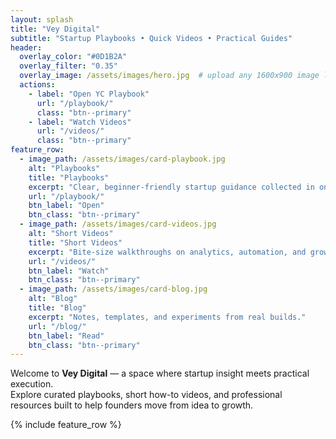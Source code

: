 ```yaml
---
layout: splash
title: "Vey Digital"
subtitle: "Startup Playbooks • Quick Videos • Practical Guides"
header:
  overlay_color: "#0D1B2A"
  overlay_filter: "0.35"
  overlay_image: /assets/images/hero.jpg  # upload any 1600x900 image later
  actions:
    - label: "Open YC Playbook"
      url: "/playbook/"
      class: "btn--primary"
    - label: "Watch Videos"
      url: "/videos/"
      class: "btn--primary"
feature_row:
  - image_path: /assets/images/card-playbook.jpg
    alt: "Playbooks"
    title: "Playbooks"
    excerpt: "Clear, beginner-friendly startup guidance collected in one place."
    url: "/playbook/"
    btn_label: "Open"
    btn_class: "btn--primary"
  - image_path: /assets/images/card-videos.jpg
    alt: "Short Videos"
    title: "Short Videos"
    excerpt: "Bite-size walkthroughs on analytics, automation, and growth."
    url: "/videos/"
    btn_label: "Watch"
    btn_class: "btn--primary"
  - image_path: /assets/images/card-blog.jpg
    alt: "Blog"
    title: "Blog"
    excerpt: "Notes, templates, and experiments from real builds."
    url: "/blog/"
    btn_label: "Read"
    btn_class: "btn--primary"
---
```


Welcome to **Vey Digital** — a space where startup insight meets practical execution.  
Explore curated playbooks, short how-to videos, and professional resources built to help founders move from idea to growth.

{% include feature_row %}
